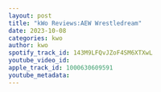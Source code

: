 ```yaml
---
layout: post
title: "kWo Reviews:AEW Wrestledream"
date: 2023-10-08
categories: kwo
author: kwo
spotify_track_id: 143M9LFQvJZoF4SM6XTXwL
youtube_video_id: 
apple_track_id: 1000630609591
youtube_metadata: 
---
```

